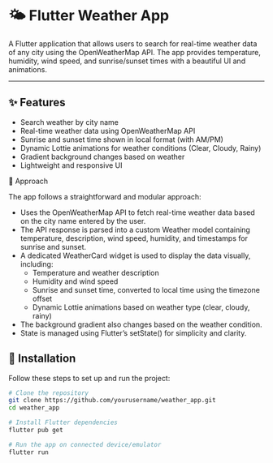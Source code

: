 # 🌤️ Flutter Weather App

A Flutter application that allows users to search for real-time weather data of any city using the OpenWeatherMap API. The app provides temperature, humidity, wind speed, and sunrise/sunset times with a beautiful UI and animations.

---

## ✨ Features

- Search weather by city name
- Real-time weather data using OpenWeatherMap API
- Sunrise and sunset time shown in local format (with AM/PM)
- Dynamic Lottie animations for weather conditions (Clear, Cloudy, Rainy)
- Gradient background changes based on weather
- Lightweight and responsive UI



🧠 Approach

The app follows a straightforward and modular approach:

- Uses the OpenWeatherMap API to fetch real-time weather data based on the city name entered by the user.
- The API response is parsed into a custom Weather model containing temperature, description, wind speed, humidity, and timestamps for sunrise and sunset.
- A dedicated WeatherCard widget is used to display the data visually, including:
  - Temperature and weather description
  - Humidity and wind speed
  - Sunrise and sunset time, converted to local time using the timezone offset
  - Dynamic Lottie animations based on weather type (clear, cloudy, rainy)
- The background gradient also changes based on the weather condition.
- State is managed using Flutter’s setState() for simplicity and clarity.


## 🚀 Installation

Follow these steps to set up and run the project:

```bash
# Clone the repository
git clone https://github.com/yourusername/weather_app.git
cd weather_app

# Install Flutter dependencies
flutter pub get

# Run the app on connected device/emulator
flutter run
